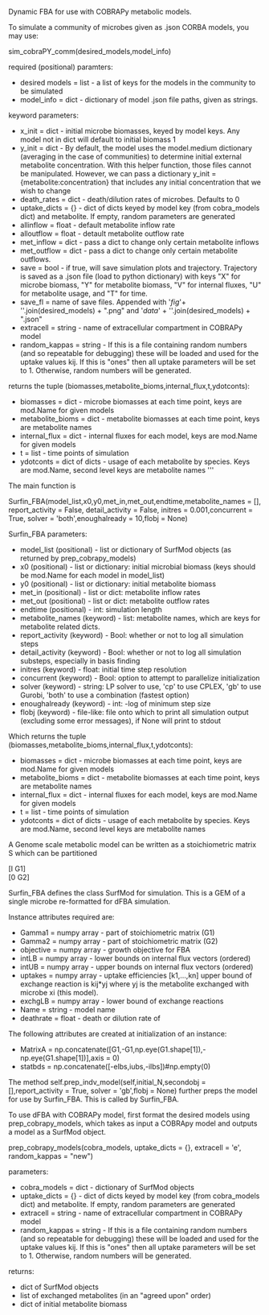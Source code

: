 Dynamic FBA for use with COBRAPy metabolic models.

To simulate a community of microbes given as .json CORBA models, you may use:

sim_cobraPY_comm(desired_models,model_info)

required (positional) paramters:

* desired models = list - a list of keys for the models in the community to be simulated
* model_info = dict - dictionary of model .json file paths, given as strings.

keyword parameters:

* x_init = dict - initial microbe biomasses, keyed by model keys. Any model not in dict will default to initial biomass 1
* y_init = dict - By default, the model uses the model.medium dictionary (averaging in the case of communities) to determine initial external metabolite concentration. With this helper function, those files cannot be manipulated. However, we can pass a dictionary y_init = {metabolite:concentration} that includes any initial concentration that we wish to change
* death_rates = dict - death/dilution rates of microbes. Defaults to 0
* uptake_dicts = {} - dict of dicts keyed by model key (from cobra_models dict) and metabolite. If empty, random parameters are generated
* allinflow = float - default metabolite inflow rate
* alloutflow = float - detault metabolite outflow rate
* met_inflow = dict - pass a dict to change only certain metabolite inflows
* met_outflow = dict - pass a dict to change only certain metabolite outflows.
* save = bool - if true, will save simulation plots and trajectory. Trajectory is saved as a .json file (load to python dictionary) with keys "X" for microbe biomass, "Y" for metabolite biomass, "V" for internal fluxes, "U" for metabolite usage, and "T" for time.
* save_fl = name of save files. Appended with '_fig_'+ ''.join(desired_models) + ".png" and '_data_' + ''.join(desired_models)  + ".json"
* extracell = string - name of extracellular compartment in COBRAPy model
* random_kappas = string - If this is a file containing random numbers (and so repeatable for debugging) these will be loaded and used for the uptake values kij. If this is "ones" then all uptake parameters will be set to 1. Otherwise, random numbers will be generated.

returns the tuple (biomasses,metabolite_bioms,internal_flux,t,ydotconts):
* biomasses = dict - microbe biomasses at each time point, keys are mod.Name for given models
* metabolite_bioms = dict - metabolite biomasses at each time point, keys are metabolite names
* internal_flux = dict - internal fluxes for each model, keys are mod.Name for given models
* t = list - time points of simulation
* ydotconts = dict of dicts - usage of each metabolite by species. Keys are mod.Name, second level keys are metabolite names
'''




The main function is

Surfin_FBA(model_list,x0,y0,met_in,met_out,endtime,metabolite_names = [], report_activity = False, detail_activity = False, initres = 0.001,concurrent = True, solver = 'both',enoughalready = 10,flobj = None)

Surfin_FBA parameters:
* model_list (positional) - list or dictionary of SurfMod objects (as returned by prep_cobrapy_models)
* x0 (positional) - list or dictionary: initial microbial biomass (keys should be mod.Name for each model in model_list)
* y0 (positional) - list or dictionary: initial metabolite biomass
* met_in (positional) - list or dict: metabolite inflow rates
* met_out (positional) - list or dict: metabolite outflow rates
* endtime (positional) - int: simulation length
* metabolite_names (keyword) - list: metabolite names, which are keys for metabolite related dicts.
* report_activity (keyword) - Bool: whether or not to log all simulation steps
* detail_activity (keyword) - Bool: whether or not to log all simulation substeps, especially in basis finding
* initres (keyword) - float: initial time step resolution
* concurrent (keyword) - Bool: option to attempt to parallelize initialization
* solver (keyword) - string: LP solver to use, 'cp' to use CPLEX, 'gb' to use Gurobi, 'both' to use a combination (fastest option)
* enoughalready (keyword) - int: -log of minimum step size
* flobj (keyword) - file-like: file onto which to print all simulation output (excluding some error messages), if None will print to stdout

Which returns the tuple (biomasses,metabolite_bioms,internal_flux,t,ydotconts):
* biomasses = dict - microbe biomasses at each time point, keys are mod.Name for given models
* metabolite_bioms = dict - metabolite biomasses at each time point, keys are metabolite names
* internal_flux = dict - internal fluxes for each model, keys are mod.Name for given models
* t = list - time points of simulation
* ydotconts = dict of dicts - usage of each metabolite by species. Keys are mod.Name, second level keys are metabolite names


A Genome scale metabolic model can be written as a stoichiometric matrix S which can be partitioned

[I G1]  
[0 G2]

Surfin_FBA defines the class SurfMod for simulation. This is a GEM of a single microbe re-formatted for dFBA simulation.

Instance attributes required are:
* Gamma1 = numpy array - part of stoichiometric matrix (G1)
* Gamma2 = numpy array - part of stoichiometric matrix (G2)
* objective = numpy array - growth objective for FBA
* intLB = numpy array - lower bounds on internal flux vectors (ordered)
* intUB = numpy array - upper bounds on internal flux vectors (ordered)
* uptakes = numpy array - uptake efficiencies [k1,...,kn] upper bound of exchange reaction is kij*yj where yj is the metabolite exchanged with microbe xi (this model).
* exchgLB = numpy array - lower bound of exchange reactions
* Name = string - model name
* deathrate = float - death or dilution rate of

The following attributes are created at initialization of an instance:
* MatrixA =  np.concatenate([G1,-G1,np.eye(G1.shape[1]),-np.eye(G1.shape[1])],axis = 0)
* statbds = np.concatenate([-elbs,iubs,-ilbs])#np.empty(0)

The method self.prep_indv_model(self,initial_N,secondobj = [],report_activity = True, solver = 'gb',flobj = None) further preps the model for use by Surfin_FBA. This is called by Surfin_FBA.

To use dFBA with COBRAPy model, first format the desired models using prep_cobrapy_models, which takes as input
a COBRApy model and outputs a model as a SurfMod object.

prep_cobrapy_models(cobra_models, uptake_dicts = {}, extracell = 'e', random_kappas = "new")

parameters:
* cobra_models = dict - dictionary of SurfMod objects
* uptake_dicts = {} - dict of dicts keyed by model key (from cobra_models dict) and metabolite. If empty, random parameters are generated
* extracell = string - name of extracellular compartment in COBRAPy model
* random_kappas = string - If this is a file containing random numbers (and so repeatable for debugging) these will be loaded and used for the uptake values kij. If this is "ones" then all uptake parameters will be set to 1. Otherwise, random numbers will be generated.

returns:
* dict of SurfMod objects
* list of exchanged metabolites (in an "agreed upon" order)
* dict of initial metabolite biomass
